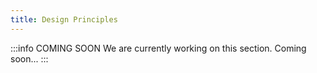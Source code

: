 ```yaml
---
title: Design Principles
---
```


:::info COMING SOON
We are currently working on this section. Coming soon...
:::
